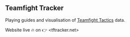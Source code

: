 ## Teamfight Tracker

Playing guides and visualisation of [Teamfight Tactics](https://teamfighttactics.leagueoflegends.com/) data.

Website live :fire: on :point_right: <tftracker.net>
